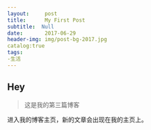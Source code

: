 ```yaml
---
layout:	    post			
title:      My First Post		
subtitle:  Null
date:		2017-06-29		
header-img:	img/post-bg-2017.jpg
catalog:true				
tags:				
-生活
---
```


## Hey
>这是我的第三篇博客

进入我的博客主页，新的文章会出现在我的主页上。
